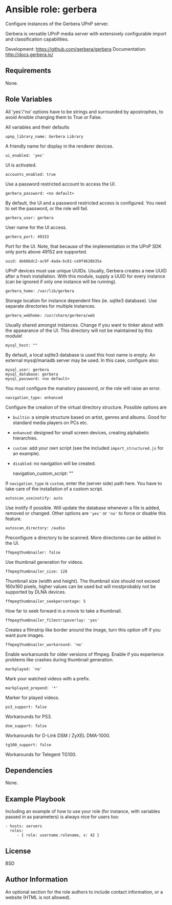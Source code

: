 # Ansible role: gerbera

Configure instances of the Gerbera UPnP server.

Gerbera is versatile UPnP media server with extensively configurable import and classification capabilities.

Development: https://github.com/gerbera/gerbera
Documentation: http://docs.gerbera.io/

## Requirements

None.

## Role Variables

All 'yes'/'no' options have to be strings and surrounded by apostrophes, to avoid Ansible changing them to True or False.

All variables and their defaults

    upnp_library_name: Gerbera Library

A friendly name for display in the renderer devices.

    ui_enabled: 'yes'

UI is activated.

    accounts_enabled: true

Use a password restricted account to access the UI.

    gerbera_password: <no default>

By default, the UI and a password restricted access is configured. You need to set the password, or the role will fail.

    gerbera_user: gerbera

User name for the UI access.

    gerbera_port: 49153

Port for the UI. Note, that because of the implementation in the UPnP SDK only ports above 49152 are supported.

    uuid: deb6bdc2-ac9f-4ada-bc61-ce9f4628b35a

UPnP devices must use unique UUIDs. Usually, Gerbera creates a new UUID after a fresh installation. With this module, supply a UUID for every instance (can be ignored if only one instance will be running).

    gerbera_home: /var/lib/gerbera

Storage location for instance dependent files (ie. sqlite3 database). Use separate directories for multiple instances.

    gerbera_webhome: /usr/share/gerbera/web

Usually shared amongst instances. Change if you want to tinker about with the appearance of the UI. This directory will not be maintained by this module!

    mysql_host: ""

By default, a local sqlite3 database is used this host name is empty. An external mysql/mariadb server may be used. In this case, configure also:

    mysql_user: gerbera
    mysql_database: gerbera
    mysql_password: <no default>
    
You must configure the manatory password, or the role will raise an error.

    navigation_type: enhanced

Configure the creation of the virtual directory structure. Possible options are

 - `builtin`: a simple structure based on artist, genres and albums. Good for standard media players on PCs etc.
 - `enhanced`: designed for small screen devices, creating alphabetic hierarchies.
 - `custom`: add your own script (see the included `import_structured.js` for an example).
 - `disabled`: no navigation will be created.

    navigation_custom_script: ""

If `navigation_type` is `custom`, enter the (server side) path here. You have to take care of the installation of a custom script.

    autoscan_useinotify: auto

Use inotify if possible. Will update the database whenever a file is added, removed or changed. Other options are `'yes'` or `'no'` to force or disable this feature.

    autoscan_directory: /audio

Preconfigure a directory to be scanned. More directories can be added in the UI.

    ffmpegthumbnailer: false

Use thumbnail generation for videos.

    ffmpegthumbnailer_size: 128

Thumbnail size (width and height). The thumbnail size should not exceed 160x160 pixels, higher values can be used but will mostprobably not be supported by DLNA devices.

    ffmpegthumbnailer_seekpercentage: 5

How far to seek forward in a movie to take a thumbnail.

    ffmpegthumbnailer_filmstripoverlay: 'yes'

Creates a filmstrip like border around the image, turn this option off if you want pure images.

    ffmpegthumbnailer_workaround: 'no'

Enable workarounds for older versions of ffmpeg. Enable if you experience problems like crashes during thumbnail generation.

    markplayed: 'no'

Mark your watched videos with a prefix.

    markplayed_prepend: '*'

Marker for played videos.

    ps3_support: false

Workarounds for PS3.

    dsm_support: false

Workarounds for D-Link DSM / ZyXEL DMA-1000.

    tg100_support: false

Workarounds for Telegent TG100.

Dependencies
------------

None.

Example Playbook
----------------

Including an example of how to use your role (for instance, with variables passed in as parameters) is always nice for users too:

    - hosts: servers
      roles:
         - { role: username.rolename, x: 42 }

License
-------

BSD

Author Information
------------------

An optional section for the role authors to include contact information, or a website (HTML is not allowed).

